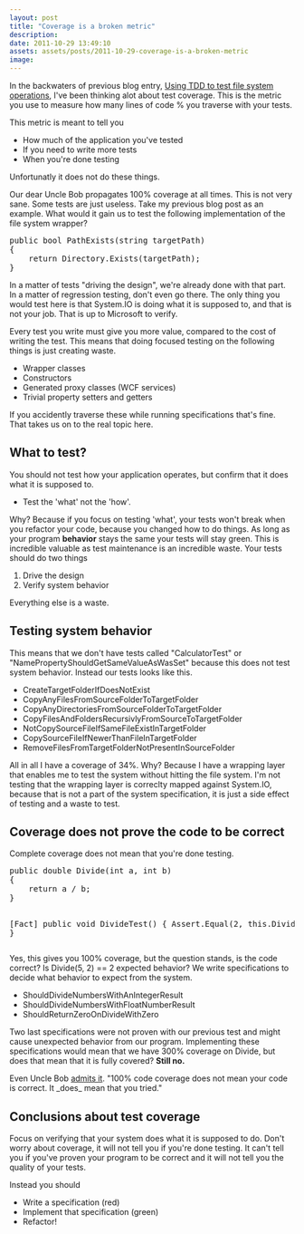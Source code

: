 ```yaml
---
layout: post
title: "Coverage is a broken metric"
description:
date: 2011-10-29 13:49:10
assets: assets/posts/2011-10-29-coverage-is-a-broken-metric
image: 
---
```


<p>In the backwaters of previous blog entry, <a href="http://litemedia.info/unit-test-file-system-operations">Using TDD to test file system operations</a>, I've been thinking alot about test coverage. This is the metric you use to measure how many lines of code % you traverse with your tests.</p>
<p>This metric is meant to tell you</p>
<ul>
<li>How much of the application you've tested</li>
<li>If you need to write more tests</li>
<li>When you're done testing</li>
</ul>
<p>Unfortunatly it does not do these things.</p>
<p>Our dear Uncle Bob propagates 100% coverage at all times. This is not very sane. Some tests are just useless. Take my previous blog post as an example. What would it gain us to test the following implementation of the file system wrapper?</p>
<pre class="brush:csharp">public bool PathExists(string targetPath)
{
    return Directory.Exists(targetPath);
}</pre>
<p>In a matter of tests "driving the design", we're already done with that part. In a matter of regression testing, don't even go there. The only thing you would test here is that System.IO is doing what it is supposed to, and that is not your job. That is up to Microsoft to verify.</p>
<p>Every test you write must give you more value, compared to the cost of writing the test. This means that doing focused testing on the following things is just creating waste.</p>
<ul>
<li>Wrapper classes</li>
<li>Constructors</li>
<li>Generated proxy classes (WCF services)</li>
<li>Trivial property setters and getters</li>
</ul>
<div>If you accidently traverse these while running specifications that's fine. That takes us on to the real topic here.</div>
<h2>What to test?</h2>
<p>You should not test how your application operates, but confirm that it does what it is supposed to.</p>
<ul>
<li>Test the 'what' not the 'how'.</li>
</ul>
<div>Why? Because if you focus on testing 'what', your tests won't break when you refactor your code, because you changed how to do things. As long as your program <strong>behavior</strong> stays the same your tests will stay green. This is incredible valuable as test maintenance is an incredible waste. Your tests should do two things</div>
<div><ol>
<li>Drive the design</li>
<li>Verify system behavior</li>
</ol>
<div>Everything else is a waste.</div>
<h2>Testing system behavior</h2>
<p>This means that we don't have tests called "CalculatorTest" or "NamePropertyShouldGetSameValueAsWasSet" because this does not test system behavior. Instead our tests looks like this.</p>
<ul>
<li>CreateTargetFolderIfDoesNotExist</li>
<li>CopyAnyFilesFromSourceFolderToTargetFolder</li>
<li>CopyAnyDirectoriesFromSourceFolderToTargetFolder</li>
<li>CopyFilesAndFoldersRecursivlyFromSourceToTargetFolder</li>
<li>NotCopySourceFileIfSameFileExistInTargetFolder</li>
<li>CopySourceFileIfNewerThanFileInTargetFolder</li>
<li>RemoveFilesFromTargetFolderNotPresentInSourceFolder</li>
</ul>
</div>
<p>All in all I have a coverage of 34%. Why? Because I have a wrapping layer that enables me to test the system without hitting the file system. I'm not testing that the wrapping layer is correclty mapped against System.IO, because that is not a part of the system specification, it is just a side effect of testing and a waste to test.</p>
<h2>Coverage does not prove the code to be correct</h2>
<p>Complete coverage does not mean that you're done testing.</p>
<pre class="brush:csharp">public double Divide(int a, int b)
{
    return a / b;
}

[Fact]
public void DivideTest()
{
    Assert.Equal(2, this.Divide(4, 2));
}</pre>
<p>Yes, this gives you 100% coverage, but the question stands, is the code correct? Is Divide(5, 2) == 2 expected behavior? We write specifications to decide what behavior to expect from the system.</p>
<ul>
<li>ShouldDivideNumbersWithAnIntegerResult</li>
<li>ShouldDivideNumbersWithFloatNumberResult</li>
<li>ShouldReturnZeroOnDivideWithZero</li>
</ul>
<p>Two last specifications were not proven with our previous test and might cause unexpected behavior from our program. Implementing these specifications would mean that we have 300% coverage on Divide, but does that mean that it is fully covered? <strong>Still no.</strong></p>
<p>Even Uncle Bob <a href="http://twitter.com/#!/unclebobmartin/status/55979248879538176">admits it</a>. "100% code coverage does not mean your code is correct. It _does_ mean that you tried."</p>
<h2>Conclusions about test coverage</h2>
<p>Focus on verifying that your system does what it is supposed to do. Don't worry about coverage, it will not tell you if you're done testing. It can't tell you if you've proven your program to be correct and it will not tell you the quality of your tests.</p>
<p>Instead you should</p>
<ul>
<li>Write a specification (red)</li>
<li>Implement that specification (green)</li>
<li>Refactor!</li>
</ul>
